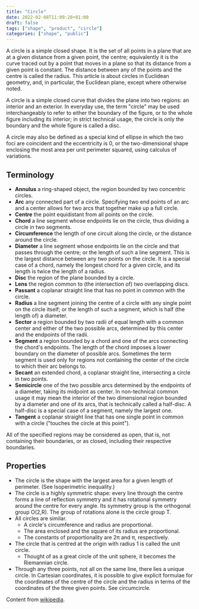 ```yaml
---
title: "Circle"
date: 2022-02-08T11:09:28+01:00
draft: false
tags: ["shape", "product", "circle"]
categories: ["shape", "public"]
---
```


A circle is a simple closed shape. It is the set of all points in a plane that are at a given distance from a given point, the centre; equivalently it is the curve traced out by a point that moves in a plane so that its distance from a given point is constant. The distance between any of the points and the centre is called the radius. This article is about circles in Euclidean geometry, and, in particular, the Euclidean plane, except where otherwise noted.

<!--more-->

A circle is a simple closed curve that divides the plane into two regions: an interior and an exterior. In everyday use, the term "circle" may be used interchangeably to refer to either the boundary of the figure, or to the whole figure including its interior; in strict technical usage, the circle is only the boundary and the whole figure is called a disc.

A circle may also be defined as a special kind of ellipse in which the two foci are coincident and the eccentricity is 0, or the two-dimensional shape enclosing the most area per unit perimeter squared, using calculus of variations.

## Terminology

- **Annulus** a ring-shaped object, the region bounded by two concentric circles.
- **Arc** any connected part of a circle. Specifying two end points of an arc and a center allows for two arcs that together make up a full circle.
- **Centre** the point equidistant from all points on the circle.
- **Chord** a line segment whose endpoints lie on the circle, thus dividing a circle in two segments.
- **Circumference** the length of one circuit along the circle, or the distance around the circle.
- **Diameter** a line segment whose endpoints lie on the circle and that passes through the centre; or the length of such a line segment. This is the largest distance between any two points on the circle. It is a special case of a chord, namely the longest chord for a given circle, and its length is twice the length of a radius.
- **Disc** the region of the plane bounded by a circle.
- **Lens** the region common to (the intersection of) two overlapping discs.
- **Passant** a coplanar straight line that has no point in common with the circle.
- **Radius** a line segment joining the centre of a circle with any single point on the circle itself; or the length of such a segment, which is half (the length of) a diameter.
- **Sector** a region bounded by two radii of equal length with a common center and either of the two possible arcs, determined by this center and the endpoints of the radii.
- **Segment** a region bounded by a chord and one of the arcs connecting the chord's endpoints. The length of the chord imposes a lower boundary on the diameter of possible arcs. Sometimes the term segment is used only for regions not containing the center of the circle to which their arc belongs to.
- **Secant** an extended chord, a coplanar straight line, intersecting a circle in two points.
- **Semicircle** one of the two possible arcs determined by the endpoints of a diameter, taking its midpoint as center. In non-technical common usage it may mean the interior of the two dimensional region bounded by a diameter and one of its arcs, that is technically called a half-disc. A half-disc is a special case of a segment, namely the largest one.
- **Tangent** a coplanar straight line that has one single point in common with a circle ("touches the circle at this point").

All of the specified regions may be considered as open, that is, not containing their boundaries, or as closed, including their respective boundaries.

## Properties

- The circle is the shape with the largest area for a given length of perimeter. (See Isoperimetric inequality.)
- The circle is a highly symmetric shape: every line through the centre forms a line of reflection symmetry and it has rotational symmetry around the centre for every angle. Its symmetry group is the orthogonal group O(2,R). The group of rotations alone is the circle group T.
- All circles are similar.
  - A circle's circumference and radius are proportional.
  - The area enclosed and the square of its radius are proportional.
  - The constants of proportionality are 2π and π, respectively.
- The circle that is centred at the origin with radius 1 is called the unit circle.
  - Thought of as a great circle of the unit sphere, it becomes the Riemannian circle.
- Through any three points, not all on the same line, there lies a unique circle. In Cartesian coordinates, it is possible to give explicit formulae for the coordinates of the centre of the circle and the radius in terms of the coordinates of the three given points. See circumcircle.

Content from [wikipedia](https://en.wikipedia.org/wiki/Circle).
